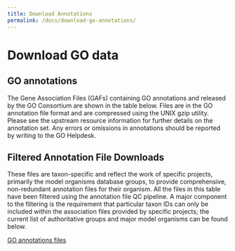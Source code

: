 ```yaml
---
title: Download Annotations
permalink: /docs/download-go-annotations/
---
```

# Download GO data 

## GO annotations 

The Gene Association Files (GAFs) containing GO annotations and released by the GO Consortium are shown in the table below. Files are in the GO annotation file format and are compressed using the UNIX gzip utility. Please see the upstream resource information for further details on the annotation set. Any errors or omissions in annotations should be reported by writing to the GO Helpdesk.


## Filtered Annotation File Downloads
These files are taxon-specific and reflect the work of specific projects, primarily the model organisms database groups, to provide comprehensive, non-redundant annotation files for their organism. All the files in this table have been filtered using the annotation file QC pipeline. A major component to the filtering is the requirement that particular taxon IDs can only be included within the association files provided by specific projects; the current list of authoritative groups and major model organisms can be found below.

[GO annotations files](http://current.geneontology.org/products/pages/downloads.html)
